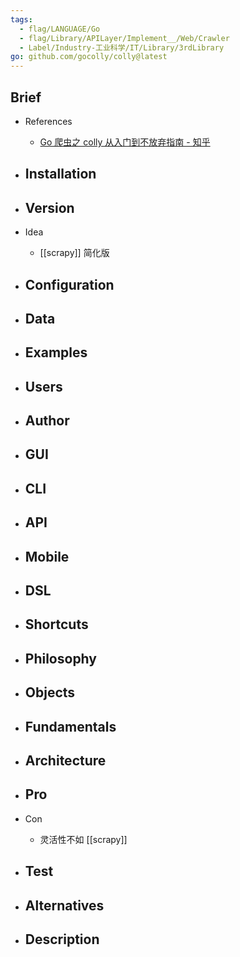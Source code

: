 ```yaml
---
tags:
  - flag/LANGUAGE/Go
  - flag/Library/APILayer/Implement__/Web/Crawler
  - Label/Industry-工业科学/IT/Library/3rdLibrary
go: github.com/gocolly/colly@latest
---
```


## Brief

- References
    - [Go 爬虫之 colly 从入门到不放弃指南 - 知乎](https://zhuanlan.zhihu.com/p/76629605)

- Installation
    - 

- Version
    - 

- Idea
    - [[scrapy]] 简化版

- Configuration
    - 

- Data
    - 

- Examples
    - 

- Users
    - 

- Author
    - 

- GUI
    - 

- CLI
    - 

- API
    - 

- Mobile
    - 

- DSL
    - 

- Shortcuts
    - 

- Philosophy
    - 

- Objects
    - 

- Fundamentals
    - 

- Architecture
    - 

- Pro
    - 

- Con
    - 灵活性不如 [[scrapy]]

- Test
    - 

- Alternatives
    - 

- Description
    - 

